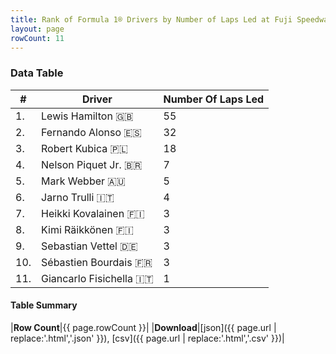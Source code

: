 ```yaml
---
title: Rank of Formula 1® Drivers by Number of Laps Led at Fuji Speedway
layout: page
rowCount: 11
---
```


<canvas id="chart" width="400" height="180"></canvas>
<script>
var data = {
    "datasets": [
        {
            "backgroundColor": [
                "#f3a935",
                "#f3a935",
                "#f3a935",
                "#f3a935",
                "#f3a935",
                "#f3a935",
                "#f3a935",
                "#f3a935",
                "#f3a935",
                "#f3a935",
                "#f3a935"
            ],
            "borderColor": [
                "#f68639",
                "#f68639",
                "#f68639",
                "#f68639",
                "#f68639",
                "#f68639",
                "#f68639",
                "#f68639",
                "#f68639",
                "#f68639",
                "#f68639"
            ],
            "borderWidth": 1,
            "data": [
                55.0,
                32.0,
                18.0,
                7.0,
                5.0,
                4.0,
                3.0,
                3.0,
                3.0,
                3.0,
                1.0
            ],
            "label": "Number Of Laps Led"
        }
    ],
    "labels": [
        "Lewis Hamilton",
        "Fernando Alonso",
        "Robert Kubica",
        "Nelson Piquet Jr.",
        "Mark Webber",
        "Jarno Trulli",
        "Heikki Kovalainen",
        "Kimi Räikkönen",
        "Sebastian Vettel",
        "Sébastien Bourdais",
        "Giancarlo Fisichella"
    ]
};
var options = {
  legend: {
    display: false
  },
  scales: {
    xAxes: [{
      ticks: {
        beginAtZero: true,
        maxRotation: 180,
        display: window.innerWidth > 800
      }
    }],
    yAxes: [{
      ticks: {
        beginAtZero: true
      }
    }]
  },
  onResize: function(chart, size) {
    chart.options.scales.xAxes[0].ticks.display = size.width > 800;
  }
};
var chart = new Chart("chart", {
    data: data,
    type: 'bar',
    options: options
});
</script>

<!-- div id="chart-navigation">
<button onclick="window.location = chart.toBase64Image();">Save as Image</button>
<button onclick="window.location = chart.toBase64Image();">Hello</button>
<button onclick="window.location = chart.toBase64Image();">Hello</button>
<select>
<option>one</option>
<option>two</option>
<option>three</option>
</select>
</div -->




### Data Table

| # | Driver | Number Of Laps Led |
|--|--|--|
| 1. | Lewis Hamilton 🇬🇧 | 55 |
| 2. | Fernando Alonso 🇪🇸 | 32 |
| 3. | Robert Kubica 🇵🇱 | 18 |
| 4. | Nelson Piquet Jr. 🇧🇷 | 7 |
| 5. | Mark Webber 🇦🇺 | 5 |
| 6. | Jarno Trulli 🇮🇹 | 4 |
| 7. | Heikki Kovalainen 🇫🇮 | 3 |
| 8. | Kimi Räikkönen 🇫🇮 | 3 |
| 9. | Sebastian Vettel 🇩🇪 | 3 |
| 10. | Sébastien Bourdais 🇫🇷 | 3 |
| 11. | Giancarlo Fisichella 🇮🇹 | 1 |

#### Table Summary

|**Row Count**|{{ page.rowCount }}|
|**Download**|[json]({{ page.url | replace:'.html','.json' }}), [csv]({{ page.url | replace:'.html','.csv' }})|
